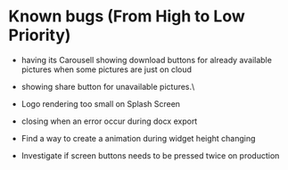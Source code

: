 # Known bugs (From High to Low Priority)

- <PictureInput /> having its Carousell showing download buttons for already available pictures when some pictures are just on cloud
- <PictureInput /> showing share button for unavailable pictures.\
- Logo rendering too small on Splash Screen

- <AlertLayer /> closing when an error occur during docx export

- Find a way to create a animation during widget height changing
- Investigate if screen buttons needs to be pressed twice on production